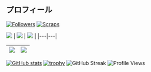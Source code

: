 ## プロフィール 

<!--
**PlasmaXD/PlasmaXD** is a ✨ _special_ ✨ repository because its `README.md` (this file) appears on your GitHub profile.

Here are some ideas to get you started:

- 🔭 I’m currently working on ...
- 🌱 I’m currently learning ...
- 👯 I’m looking to collaborate on ...
- 🤔 I’m looking for help with ...
- 💬 Ask me about ...
- 📫 How to reach me: ...
- 😄 Pronouns: ...
- ⚡ Fun fact: ...
[![Posts](https://badgen.org/img/bluesky/junxd.bsky.social/posts?style=plastic)](https://bsky.app/profile/junxd.bsky.social)

---

## 🚀 技術スタック

<p align="left">
  <img src="https://img.shields.io/badge/Go-00ADD8?style=for-the-badge&logo=go&logoColor=white" />
  <img src="https://img.shields.io/badge/Rust-000000?style=for-the-badge&logo=rust&logoColor=white" />
  <img src="https://img.shields.io/badge/Python-3776AB?style=for-the-badge&logo=python&logoColor=white" />
  <img src="https://img.shields.io/badge/TypeScript-3178C6?style=for-the-badge&logo=typescript&logoColor=white" />
  <img src="https://img.shields.io/badge/Docker-2496ED?style=for-the-badge&logo=docker&logoColor=white" />
  <img src="https://img.shields.io/badge/GCP-4285F4?style=for-the-badge&logo=googlecloud&logoColor=white" />
</p>

![PlasmaXD's GitHub stats](https://github-readme-stats.vercel.app/api?username=PlasmaXD&show_icons=true&theme=tokyonight)
![Top Langs](https://github-readme-stats.vercel.app/api/top-langs/?username=PlasmaXD&layout=compact&theme=tokyonight)
[![trophy](https://github-profile-trophy.vercel.app/?username=PlasmaXD&theme=tokyonight&column=7)](https://github.com/ryo-ma/github-profile-trophy)

-->
[![Followers](https://badgen.org/img/bluesky/junxd.bsky.social/followers?style=plastic)](https://bsky.app/profile/junxd.bsky.social)
[![Scraps](https://badgen.org/img/zenn/junxd/scraps?style=plastic)](https://zenn.dev/junxd?tab=scraps)

![](http://github-profile-summary-cards.vercel.app/api/cards/profile-details?username=PlasmaXD&theme=default)
| ![](http://github-profile-summary-cards.vercel.app/api/cards/repos-per-language?username=PlasmaXD&theme=default) | ![](http://github-profile-summary-cards.vercel.app/api/cards/most-commit-language?username=PlasmaXD&theme=default) |
|---|---|


![](http://github-profile-summary-cards.vercel.app/api/cards/stats?username=PlasmaXD&theme=default)|![](http://github-profile-summary-cards.vercel.app/api/cards/productive-time?username=PlasmaXD&theme=default&utcOffset=8)|
|---|---|

[![GitHub stats](https://github-readme-stats.vercel.app/api?username=PlasmaXD&theme=tokyonight&show_icons=true)](https://github.com/anuraghazra/github-readme-stats)
[![trophy](https://github-profile-trophy.vercel.app/?username=PlasmaXD&theme=onedark&column=6)](https://github.com/ryo-ma/github-profile-trophy)
![GitHub Streak](https://github-readme-streak-stats.herokuapp.com/?user=PlasmaXD&theme=cobalt&date_format=j%20M%20Y)
![Profile Views](https://komarev.com/ghpvc/?username=PlasmaXD&style=flat-square)
